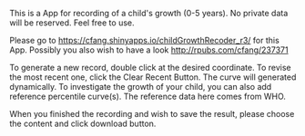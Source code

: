 This is a App for recording of a child's growth (0-5 years). No private data will be reserved. Feel free to use.

Please go to https://cfang.shinyapps.io/childGrowthRecoder_r3/ for this App. Possibly you also wish to have a look http://rpubs.com/cfang/237371 

To generate a new record, double click at the desired coordinate. To revise the most recent one, click the Clear Recent Button. The curve will generated dynamically. To investigate the growth of your child, you can also add reference percentile curve(s). The reference data here comes from WHO.  

When you finished the recording and wish to save the result, please choose the content and click download button.
